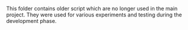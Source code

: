 This folder contains older script which are no longer used in the main project. They were used for various experiments and testing during the development phase.